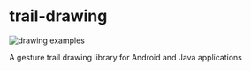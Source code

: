 trail-drawing
=============

![drawing examples](https://github.com/Orange-OpenSource/trail-drawing/blob/master/demo/example.png)

A gesture trail drawing library for Android and Java applications
